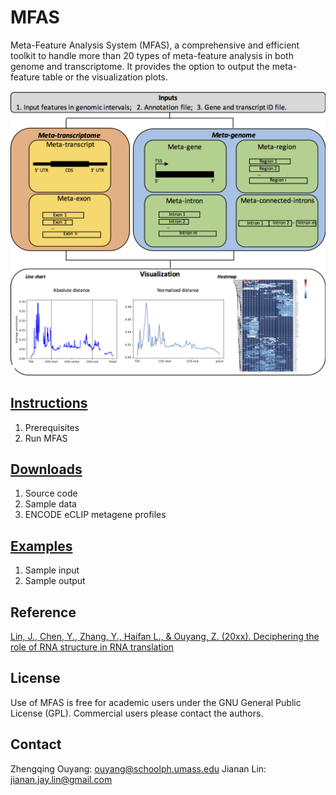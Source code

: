 # MFAS
Meta-Feature Analysis System (MFAS), a comprehensive and efficient toolkit to handle more than 20 types of meta-feature analysis in both genome and transcriptome. It provides the option to output the meta-feature table or the visualization plots.

![alt text](flowchart.png)


## [Instructions](Instructions.md)
1. Prerequisites
2. Run MFAS

## [Downloads](Downloads.md)
1. Source code
2. Sample data
3. ENCODE eCLIP metagene profiles

## [Examples](Examples.md)
1. Sample input
3. Sample output

## Reference
[Lin, J., Chen, Y., Zhang, Y., Haifan L., & Ouyang, Z. (20xx). Deciphering the role of RNA structure in RNA translation]()

## License
Use of MFAS is free for academic users under the GNU General Public License (GPL). Commercial users please contact the authors.

## Contact
Zhengqing Ouyang: ouyang@schoolph.umass.edu
Jianan Lin: jianan.jay.lin@gmail.com
